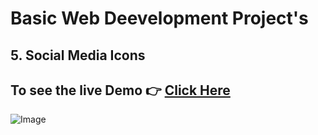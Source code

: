 # Basic Web Deevelopment Project's

## 5. Social Media Icons

## To see the live Demo 👉 [Click Here]()
![Image](https://github.com/SorcererChiragsingh/Web-Development-Projects/blob/main/5-Social_Media_Icons/preview.png)
